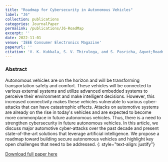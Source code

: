 ```yaml
---
title: "Roadmap for Cybersecurity in Autonomous Vehicles"
label: "J6"
collection: publications
categories: JournalPaper
permalink: /publications/J6-RoadMap
excerpt: ''
date: 2022-11-01
venue: 'IEEE Consumer Electronics Magazine'
paperurl: ''
citation: 'V. K. Kukkala, S. V. Thiruloga, and S. Pasricha, &quot;Roadmap for Cybersecurity in Autonomous Vehicles,&quot; in <i>IEEE Consumer Electronics Magazine (CEM)</i>, February 2022.'
---
```


### Abstract
Autonomous vehicles are on the horizon and will be transforming transportation safety and comfort. These vehicles will be connected to various external systems and utilize advanced embedded systems to perceive their environment and make intelligent decisions. However, this increased connectivity makes these vehicles vulnerable to various cyber-attacks that can have catastrophic effects. Attacks on automotive systems are already on the rise in today's vehicles and are expected to become more commonplace in future autonomous vehicles. Thus, there is a need to strengthen cybersecurity in future autonomous vehicles. In this article, we discuss major automotive cyber-attacks over the past decade and present state-of-the-art solutions that leverage artificial intelligence. We propose a roadmap toward building secure autonomous vehicles and highlight key open challenges that need to be addressed.
{: style="text-align: justify"}

[Download full paper here](https://ieeexplore.ieee.org/abstract/document/9721088)